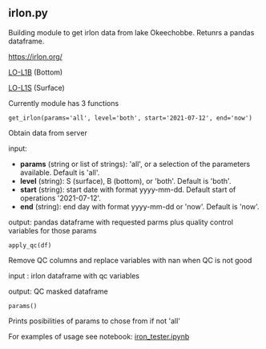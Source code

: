 ## irlon.py
Building module to get irlon data from lake Okeechobbe. Retunrs a pandas dataframe.

https://irlon.org/

[LO-L1B](https://irlon.org/?health=Off&quality=On&units=Metric&duration=3%20days&maps=storm_tracks&legend=Off&forecast=Point&hti=&nhc=undefined&sst=&current=&datum=MLLW&windPrediction=wind%20speed%20prediction&region=&bbox=-80.7934,27.1389,-80.7934,27.1389&iframe=null&mode=home&platform=LO-L1B-WQ&skipState=undefined) (Bottom)

[LO-L1S](https://irlon.org/?health=Off&quality=On&units=Metric&duration=3%20days&maps=storm_tracks&legend=Off&forecast=Point&hti=&nhc=undefined&sst=&current=&datum=MLLW&windPrediction=wind%20speed%20prediction&region=&bbox=-80.7934,27.1389,-80.7934,27.1389&iframe=null&mode=home&platform=LO-L1S-WQ&skipState=undefined) (Surface)

Currently module has 3 functions

	get_irlon(params='all', level='both', start='2021-07-12', end='now')

Obtain data from server

input:

* **params** (string or list of strings): 'all', or a selection of the parameters available. Default is 'all'.
* **level** (string): S (surface), B (bottom), or 'both'. Default is 'both'.
* **start** (string): start date with format yyyy-mm-dd. Default start of operations '2021-07-12'.
* **end** (string): end day with format yyyy-mm-dd or 'now'. Default is 'now'.

output: pandas dataframe with requested parms plus quality control variables for those params


	apply_qc(df)
Remove QC columns and replace variables with nan when QC is not good

input : irlon dataframe with qc variables

output: QC masked dataframe

	params()
Prints posibilities of params to chose from if not 'all' 

For examples of usage see notebook: [iron_tester.ipynb](https://github.com/vrx-/irlon_scraper/blob/main/iron_tester.ipynb)



